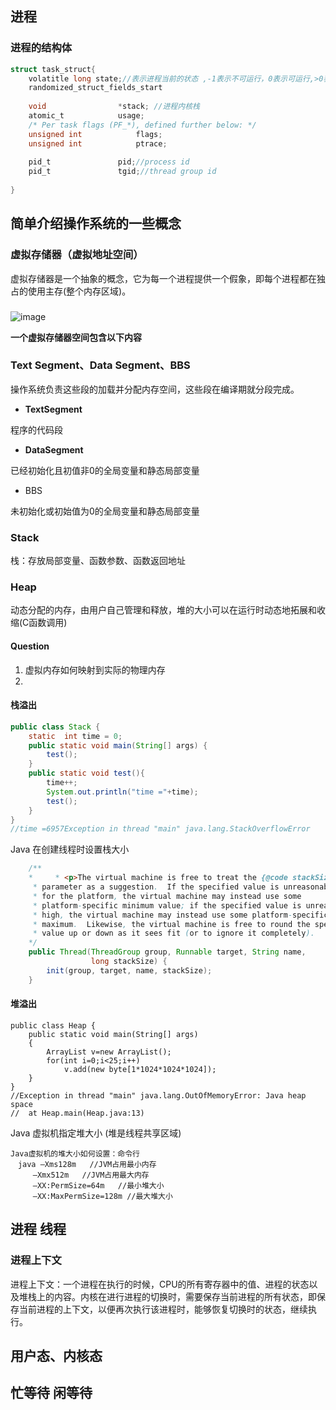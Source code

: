 ## 进程


### 进程的结构体
  
```c
struct task_struct{
    volatitle long state;//表示进程当前的状态 ,-1表示不可运行，0表示可运行,>0表示停止
    randomized_struct_fields_start
    
    void                *stack; //进程内核栈
    atomic_t            usage;
    /* Per task flags (PF_*), defined further below: */
    unsigned int            flags;
    unsigned int            ptrace;
    
    pid_t               pid;//process id
    pid_t               tgid;//thread group id
    
}

```
## 简单介绍操作系统的一些概念
### 虚拟存储器（虚拟地址空间）
虚拟存储器是一个抽象的概念，它为每一个进程提供一个假象，即每个进程都在独占的使用主存(整个内存区域)。


### 
![image](http://images.cnitblog.com/i/569008/201405/270929306664122.jpg)

**一个虚拟存储器空间包含以下内容**
### Text Segment、Data Segment、BBS
操作系统负责这些段的加载并分配内存空间，这些段在编译期就分段完成。
- **TextSegment**
 
程序的代码段
- **DataSegment**
 
已经初始化且初值非0的全局变量和静态局部变量
- BBS
 
未初始化或初始值为0的全局变量和静态局部变量

### Stack
栈：存放局部变量、函数参数、函数返回地址

### Heap
动态分配的内存，由用户自己管理和释放，堆的大小可以在运行时动态地拓展和收缩(C函数调用)

#### Question
1. 虚拟内存如何映射到实际的物理内存
2. 


#### 栈溢出
```java
public class Stack {
    static  int time = 0;
    public static void main(String[] args) {
        test();
    }
    public static void test(){
        time++;
        System.out.println("time ="+time);
        test();
    }
}
//time =6957Exception in thread "main" java.lang.StackOverflowError

```
Java 在创建线程时设置栈大小
```java
    /**
    *     * <p>The virtual machine is free to treat the {@code stackSize}
     * parameter as a suggestion.  If the specified value is unreasonably low
     * for the platform, the virtual machine may instead use some
     * platform-specific minimum value; if the specified value is unreasonably
     * high, the virtual machine may instead use some platform-specific
     * maximum.  Likewise, the virtual machine is free to round the specified
     * value up or down as it sees fit (or to ignore it completely).
    */
    public Thread(ThreadGroup group, Runnable target, String name,
                  long stackSize) {
        init(group, target, name, stackSize);
    }
```
#### 堆溢出
```
public class Heap {
    public static void main(String[] args)
    {
        ArrayList v=new ArrayList();
        for(int i=0;i<25;i++)
            v.add(new byte[1*1024*1024*1024]);
    }
}
//Exception in thread "main" java.lang.OutOfMemoryError: Java heap space
//  at Heap.main(Heap.java:13)
```
Java 虚拟机指定堆大小 (堆是线程共享区域)
```
Java虚拟机的堆大小如何设置：命令行
　java –Xms128m   //JVM占用最小内存
     –Xmx512m   //JVM占用最大内存
     –XX:PermSize=64m   //最小堆大小
     –XX:MaxPermSize=128m //最大堆大小
```
## 进程 线程

### 进程上下文
进程上下文：一个进程在执行的时候，CPU的所有寄存器中的值、进程的状态以及堆栈上的内容。内核在进行进程的切换时，需要保存当前进程的所有状态，即保存当前进程的上下文，以便再次执行该进程时，能够恢复切换时的状态，继续执行。
## 用户态、内核态
## 忙等待 闲等待